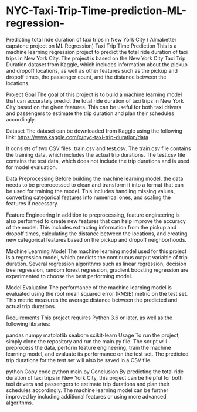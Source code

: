 # NYC-Taxi-Trip-Time-prediction-ML-regression-
Predicting total ride duration of taxi trips in New York City ( Almabetter capstone project on ML Regression)
Taxi Trip Time Prediction
This is a machine learning regression project to predict the total ride duration of taxi trips in New York City. The project is based on the New York City Taxi Trip Duration dataset from Kaggle, which includes information about the pickup and dropoff locations, as well as other features such as the pickup and dropoff times, the passenger count, and the distance between the locations.

Project Goal
The goal of this project is to build a machine learning model that can accurately predict the total ride duration of taxi trips in New York City based on the given features. This can be useful for both taxi drivers and passengers to estimate the trip duration and plan their schedules accordingly.

Dataset
The dataset can be downloaded from Kaggle using the following link: https://www.kaggle.com/c/nyc-taxi-trip-duration/data

It consists of two CSV files: train.csv and test.csv. The train.csv file contains the training data, which includes the actual trip durations. The test.csv file contains the test data, which does not include the trip durations and is used for model evaluation.

Data Preprocessing
Before building the machine learning model, the data needs to be preprocessed to clean and transform it into a format that can be used for training the model. This includes handling missing values, converting categorical features into numerical ones, and scaling the features if necessary.

Feature Engineering
In addition to preprocessing, feature engineering is also performed to create new features that can help improve the accuracy of the model. This includes extracting information from the pickup and dropoff times, calculating the distance between the locations, and creating new categorical features based on the pickup and dropoff neighborhoods.

Machine Learning Model
The machine learning model used for this project is a regression model, which predicts the continuous output variable of trip duration. Several regression algorithms such as linear regression, decision tree regression, random forest regression, gradient boosting regression are experimented to choose the best performing model.

Model Evaluation
The performance of the machine learning model is evaluated using the root mean squared error (RMSE) metric on the test set. This metric measures the average distance between the predicted and actual trip durations.

Requirements
This project requires Python 3.6 or later, as well as the following libraries:

pandas
numpy
matplotlib
seaborn
scikit-learn
Usage
To run the project, simply clone the repository and run the main.py file. The script will preprocess the data, perform feature engineering, train the machine learning model, and evaluate its performance on the test set. The predicted trip durations for the test set will also be saved in a CSV file.

python
Copy code
python main.py
Conclusion
By predicting the total ride duration of taxi trips in New York City, this project can be helpful for both taxi drivers and passengers to estimate trip durations and plan their schedules accordingly. The machine learning model can be further improved by including additional features or using more advanced algorithms.
